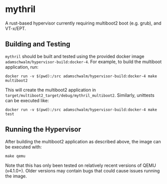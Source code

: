 # mythril

A rust-based hypervisor currently requiring multiboot2 boot (e.g. grub), and VT-x/EPT.

## Building and Testing

`mythril` should be built and tested using the provided docker image
`adamschwalm/hypervisor-build:docker-4`. For example, to build the
multiboot application, run:

```
docker run -v $(pwd):/src adamschwalm/hypervisor-build:docker-4 make multiboot2
```

This will create the multiboot2 application in `target/multiboot2_target/debug/mythril_multiboot2`.
Similarly, unittests can be executed like:

```
docker run -v $(pwd):/src adamschwalm/hypervisor-build:docker-4 make test
```

## Running the Hypervisor

After building the multiboot2 application as described above, the image can be executed
with:

```
make qemu
```

Note that this has only been tested on relatively recent versions of QEMU (v4.1.0+).
Older versions may contain bugs that could cause issues running the image.
